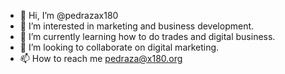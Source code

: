 - 👋 Hi, I’m @pedrazax180
- 👀 I’m interested in marketing and business development.
- 🌱 I’m currently learning how to do trades and digital business.
- 💞️ I’m looking to collaborate on digital marketing.
- 📫 How to reach me pedraza@x180.org

<!---
pedrazax180/pedrazax180 is a ✨ special ✨ repository because its `README.md` (this file) appears on your GitHub profile.
You can click the Preview link to take a look at your changes.
--->
